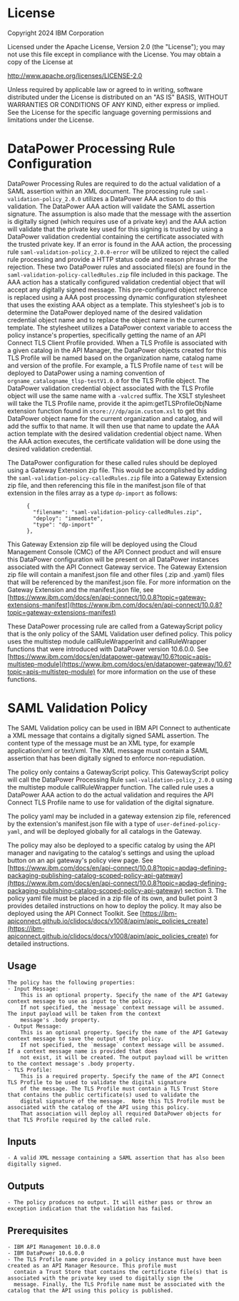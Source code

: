 # License

Copyright 2024 IBM Corporation

Licensed under the Apache License, Version 2.0 (the "License");
you may not use this file except in compliance with the License.
You may obtain a copy of the License at

http://www.apache.org/licenses/LICENSE-2.0

Unless required by applicable law or agreed to in writing, software
distributed under the License is distributed on an "AS IS" BASIS,
WITHOUT WARRANTIES OR CONDITIONS OF ANY KIND, either express or implied.
See the License for the specific language governing permissions and
limitations under the License.

# DataPower Processing Rule Configuration

DataPower Processing Rules are required to do the actual validation of a SAML assertion within an XML document.
The processing rule `saml-validation-policy_2.0.0` utilizes a DataPower AAA action to do this
validation. The DataPower AAA action will validate the SAML assertion signature.
The assumption is also made that the message with the assertion is digitally signed (which requires use of a private key)
and the AAA action will validate that the private key used for this signing is trusted by using
a DataPower validation credential containing the certificate associated with the trusted private key. If an error is
found in the AAA action, the processing rule `saml-validation-policy_2.0.0-error` will
be utilized to reject the called rule processing and provide a HTTP status code and reason phrase for the rejection.
These two DataPower rules and associated file(s) are found in the `saml-validation-policy-calledRules.zip`
file included in this package. The AAA action has a statically configured validation credential object that will
accept any digitally signed message. This pre-configured object reference is replaced using a AAA post processing dynamic
configuration stylesheet that uses the existing AAA object as a template. This stylesheet's job is to determine
the DataPower deployed name of the desired validation credential object name and to replace the object name in the current template.
The stylesheet utilizes a DataPower context variable to access the policy instance's properties,
specifically getting the name of an API Connect TLS Client Profile provided. When a TLS Profile
is associated with a given catalog in the API Manager, the DataPower objects created for this TLS Profile will
be named based on the organization name, catalog name and version of the profile. For example, a TLS Profile name
of `test` will be deployed to DataPower using a naming convention of `orgname_catalogname_tlsp-testV1.0.0`
for the TLS Profile object. The DataPower validation credential object associated with the TLS Profile object will use the same name
with a `-valcred` suffix.
The XSLT stylesheet will take the TLS Profile name, provide it the apim:getTLSProfileObjName extension function found
in `store:///dp/apim.custom.xsl` to get this DataPower object name for the current organization and catalog, and will
add the suffix to that name.  It will then use that name to update
the AAA action template with the desired validation credential object name. When the AAA action executes, the certificate validation
will be done using the desired validation credential.

The DataPower configuration for these called rules should be deployed using a Gateway Extension zip file. This would
be accomplished by adding the `saml-validation-policy-calledRules.zip` file into a Gateway Extension zip file, and then referencing this
file in the manifest.json file of that extension in the files array as a type `dp-import` as follows:

```
      {
        "filename": "saml-validation-policy-calledRules.zip",
        "deploy": "immediate",
        "type": "dp-import"
      },
```
This Gateway Extension zip file will be deployed using the Cloud Management Console (CMC) of the API Connect product and will
ensure this DataPower configuration will be present on all DataPower instances associated with the API Connect Gateway service.
The Gateway Extension zip file will contain a manifest.json file and other files (.zip and .yaml) files that will be referenced
by the manifest.json file. For more information on the Gateway Extension and the manifest.json file, see
[https://www.ibm.com/docs/en/api-connect/10.0.8?topic=gateway-extensions-manifest](https://www.ibm.com/docs/en/api-connect/10.0.8?topic=gateway-extensions-manifest)

These DataPower processing rule are called from a GatewayScript policy that is the only policy of the SAML
Validation user defined policy. This policy uses the multistep module callRuleWrapperInit and callRuleWrapper
functions that were introduced with DataPower version 10.6.0.0. See 
[https://www.ibm.com/docs/en/datapower-gateway/10.6?topic=apis-multistep-module](https://www.ibm.com/docs/en/datapower-gateway/10.6?topic=apis-multistep-module) for more information on the use of these functions.

# SAML Validation Policy

The SAML Validation policy can be used in IBM API Connect to authenticate a XML message that contains a digitally signed SAML assertion.
The content type of the message must be an XML type, for example application/xml or text/xml. The XML message must contain a SAML
assertion that has been digitally signed to enforce non-repudiation.

The policy only contains a GatewayScript policy. This GatewayScript policy will call the DataPower Processing Rule
`saml-validation-policy_2.0.0` using the multistep module callRuleWrapper function. The called rule uses a DataPower
AAA action to do the actual validation and requires the API Connect TLS Profile name to use for validation of the digital
signature. 

The policy yaml may be included in a gateway extension zip file, referenced by the extension's
manifest.json file with a type of `user-defined-policy-yaml`, and will be deployed globally for
all catalogs in the Gateway.

The policy may also be deployed to a specific catalog by using the API manager and navigating to the catalog's
settings and using the upload button on an api gateway's policy view page. See [https://www.ibm.com/docs/en/api-connect/10.0.8?topic=apdag-defining-packaging-publishing-catalog-scoped-policy-api-gateway](https://www.ibm.com/docs/en/api-connect/10.0.8?topic=apdag-defining-packaging-publishing-catalog-scoped-policy-api-gateway)
section 3.  The policy yaml file must be placed in a zip file of its own, and bullet point 3 provides detailed instructions on how to deploy the policy.
It may also be deployed using the API Connect Toolkit. See
[https://ibm-apiconnect.github.io/clidocs/docs/v1008/apim/apic_policies_create](https://ibm-apiconnect.github.io/clidocs/docs/v1008/apim/apic_policies_create) for detailed instructions.

## Usage

    The policy has the following properties:
    - Input Message:
        This is an optional property. Specify the name of the API Gateway context message to use as input to the policy.
        If not specified, the `message` context message will be assumed. The input payload will be taken from the context
        message's .body property.
    - Output Message:
        This is an optional property. Specify the name of the API Gateway context message to save the output of the policy.
        If not specified, the `message` context message will be assumed. If a context message name is provided that does
        not exist, it will be created. The output payload will be written to the context message's .body property.
    - TLS Profile:
        This is a required property. Specify the name of the API Connect TLS Profile to be used to validate the digital signature
        of the message. The TLS Profile must contain a TLS Trust Store that contains the public certificate(s) used to validate the
        digital signature of the message.  Note this TLS Profile must be associated with the catalog of the API using this policy.
        That association will deploy all required DataPower objects for that TLS Profile required by the called rule.

## Inputs

    - A valid XML message containing a SAML assertion that has also been digitally signed. 

## Outputs

    - The policy produces no output. It will either pass or throw an exception indication that the validation has failed.

## Prerequisites

    - IBM API Management 10.0.8.0
    - IBM DataPower 10.6.0.0 
    - The TLS Profile name provided in a policy instance must have been created as an API Manager Resource. This profile must
      contain a Trust Store that contains the certificate file(s) that is associated with the private key used to digitally sign the
      message. Finally, the TLS Profile name must be associated with the catalog that the API using this policy is published.
